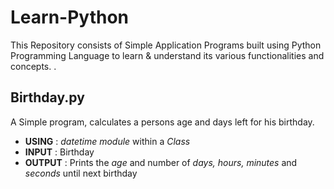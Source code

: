 # Learn-Python
This Repository consists of Simple Application Programs built using Python Programming Language to learn &amp; understand its various functionalities and concepts. .

## Birthday.py
A Simple program, calculates a persons age and days left for his birthday.
* __USING__     :  *datetime module* within a *Class*
* __INPUT__     :  Birthday
* __OUTPUT__    :  Prints the *age* and number of *days, hours, minutes* and *seconds* until next birthday
